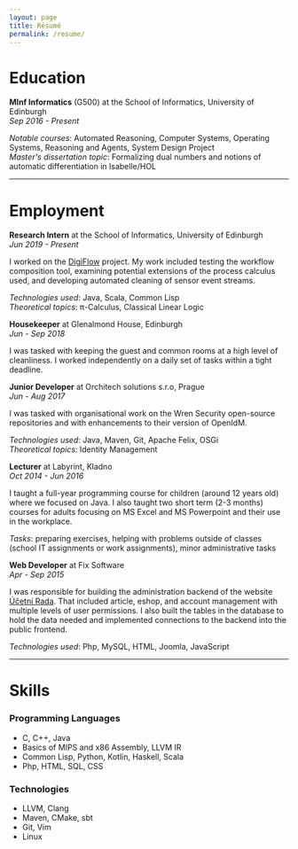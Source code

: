 ```yaml
---
layout: page
title: Résumé
permalink: /resume/
---
```

# Education

__MInf Informatics__ (G500) at the School of Informatics, University of Edinburgh  
_Sep 2016 - Present_

_Notable courses_: Automated Reasoning, Computer Systems, Operating Systems, Reasoning and Agents, System Design Project  
_Master's dissertation topic_: Formalizing dual numbers and notions of automatic differentiation in Isabelle/HOL

---

# Employment

__Research Intern__ at the School of Informatics, University of Edinburgh  
_Jun 2019 - Present_

I worked on the [DigiFlow](http://homepages.inf.ed.ac.uk/ppapapan/digiflow/) project.
My work included testing the workflow composition tool, examining potential extensions of the process calculus used, and developing automated cleaning of sensor event streams.

_Technologies used_: Java, Scala, Common Lisp  
_Theoretical topics_: &pi;-Calculus, Classical Linear Logic

__Housekeeper__ at Glenalmond House, Edinburgh  
_Jun - Sep 2018_

I was tasked with keeping the guest and common rooms at a high level of cleanliness.
I worked independently on a daily set of tasks within a tight deadline.

__Junior Developer__ at Orchitech solutions s.r.o, Prague  
_Jun - Aug 2017_

I was tasked with organisational work on the Wren Security open-source repositories and with enhancements to their version of OpenIdM.

_Technologies used_: Java, Maven, Git, Apache Felix, OSGi  
_Theoretical topics_: Identity Management

__Lecturer__ at Labyrint, Kladno  
_Oct 2014 - Jun 2016_

I taught a full-year programming course for children (around 12 years old) where we focused on Java.
I also taught two short term (2-3 months) courses for adults focusing on MS Excel and MS Powerpoint and their use in the workplace.

_Tasks_: preparing exercises, helping with problems outside of classes (school IT assignments or work assignments), minor administrative tasks

__Web Developer__ at Fix Software  
_Apr - Sep 2015_

I was responsible for building the administration backend of the website [Účetní Rada](https://ucetnirada.cz).
That included article, eshop, and account management with multiple levels of user permissions.
I also built the tables in the database to hold the data needed and implemented connections to the backend into the public frontend.

_Technologies used_: Php, MySQL, HTML, Joomla, JavaScript

---

# Skills
### Programming Languages
- C, C++, Java
- Basics of MIPS and x86 Assembly, LLVM IR
- Common Lisp, Python, Kotlin, Haskell, Scala
- Php, HTML, SQL, CSS

### Technologies
- LLVM, Clang
- Maven, CMake, sbt
- Git, Vim
- Linux
